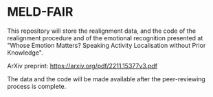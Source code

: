 # MELD-FAIR

This repository will store the realignment data, and the code of the realignment procedure and of the emotional recognition presented at "Whose Emotion Matters? Speaking Activity Localisation without Prior Knowledge".

ArXiv preprint: https://arxiv.org/pdf/2211.15377v3.pdf

The data and the code will be made available after the peer-reviewing process is complete.
